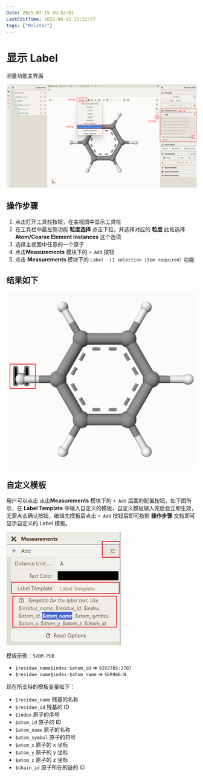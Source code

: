 ```yaml
---
Date: 2025-07-15 09:52:01
LastEditTime: 2025-08-01 23:31:57
tags: ["Molstar"]
---
```


# 显示 Label

测量功能主界面

![测量主界面](./assets/measurements.webp)

## 操作步骤

1. 点击打开工具栏按钮，在主视图中显示工具栏
2. 在工具栏中最左侧功能 **粒度选择** 点击下拉，并选择对应的 **粒度** 此处选择 **Atom/Coarse Element Instances** 这个选项
3. 选择主视图中任意的一个原子
4. 点击**Measurements** 模块下的 `+ Add` 按钮
5. 点击 **Measurements** 模块下的 `Label  (1 selection item required)` 功能

## 结果如下

![Label](./assets/Label.webp)

## 自定义模板

用户可以点击 点击**Measurements** 模块下的 `+ Add` 后面的配置按钮，如下图所示，在 **Label Template** 中输入自定义的模板，自定义模板输入完后会立即生效，无需点击确认按钮，编辑完模板后点击 `+ Add` 按钮后即可按照 **操作步骤** 文档即可显示自定义的 Label 模板。

![Label](./assets/Label_Template.webp)

模板示例：`5VBM.PDB`

- `$residue_name$index:$atom_id` => `92V2705:2707`
- `$residue_name$index:$atom_name` => `SER966:N`

现在所支持的模板变量如下：

- `$residue_name` 残基的名称
- `$residue_id` 残基的 ID
- `$index` 原子的序号
- `$atom_id` 原子的 ID
- `$atom_name` 原子的名称
- `$atom_symbol` 原子的符号
- `$atom_x` 原子的 x 坐标
- `$atom_y` 原子的 y 坐标
- `$atom_z` 原子的 z 坐标
- `$chain_id` 原子所在的链的 ID
